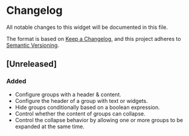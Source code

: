 # Changelog
All notable changes to this widget will be documented in this file.

The format is based on [Keep a Changelog](https://keepachangelog.com/en/1.0.0/), and this project adheres to [Semantic Versioning](https://semver.org/spec/v2.0.0.html).

## [Unreleased]
### Added
-   Configure groups with a header & content.
-   Configure the header of a group with text or widgets.
-   Hide groups conditionally based on a boolean expression.
-   Control whether the content of groups can collapse.
-   Control the collapse behavior by allowing one or more groups to be expanded at the same time.
